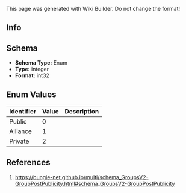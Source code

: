 <span class="wiki-builder">This page was generated with Wiki Builder. Do not change the format!</span>

## Info

## Schema
* **Schema Type:** Enum
* **Type:** integer
* **Format:** int32

## Enum Values
Identifier | Value | Description
---------- | ----- | -----------
Public | 0 | 
Alliance | 1 | 
Private | 2 | 

## References
1. https://bungie-net.github.io/multi/schema_GroupsV2-GroupPostPublicity.html#schema_GroupsV2-GroupPostPublicity
